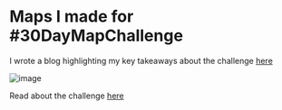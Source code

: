 # Maps I made for #30DayMapChallenge

I wrote a blog highlighting my key takeaways about the challenge [here](https://amanbagrecha.github.io/post/qgis/how-hard-can-it-be-to-create-30-maps/)


![image](https://user-images.githubusercontent.com/76432265/208983858-42e6eef3-d9f9-4fdb-83cd-dbd8bf000b4c.png)

Read about the challenge [here](https://30daymapchallenge.com/)
